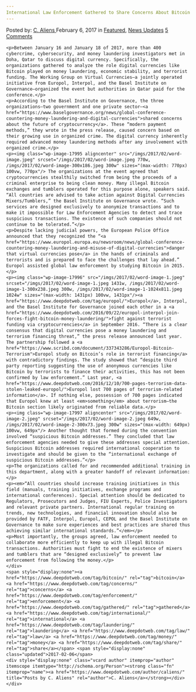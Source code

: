 ```yaml
---
International Law Enforcement Gathered to Share Concerns About Bitcoin and Money Laundering
---
```

<article class="post-listing post-17991 post type-post status-publish format-standard has-post-thumbnail hentry  tag-bitcoin tag-concerns tag-enforcement tag-gathered tag-international tag-laundering tag-law tag-money tag-share">
    <div class="post-inner">
        <span>Posted by: <a href="https://www.deepdotweb.com/author/caliens/" title="">C. Aliens </a></span>
    <span>February 6, 2017</span>
    <span>in <a href="https://www.deepdotweb.com/category/deepdot-news/" rel="category tag">Featured</a>, <a href="https://www.deepdotweb.com/category/news-updates/" rel="category tag">News Updates</a></span>
    <span><a href="https://www.deepdotweb.com/2017/02/06/international-law-enforcement-gathered-share-concerns-bitcoin-money-laundering/#comments">5 Comments</a></span>
    </p>
    <div class="clear"></div>
    
    <p>Between January 16 and January 18 of 2017, more than 400 cybercrime, cybersecurity, and money laundering investigators met in Doha, Qatar to discuss digital currency. Specifically, the organizations gathered to analyze the role digital currencies like Bitcoin played on money laundering, economic stability, and terrorist funding. The Working Group on Virtual Currencies—a jointly operated initiative from Europol, Interpol, and the Basel Institute on Governance—organized the event but authorities in Qatar paid for the conference.</p>
    <p>According to the Basel Institute on Governance, the three organizations—two government and one private sector—<a href="https://www.baselgovernance.org/news/global-conference-countering-money-laundering-and-digital-currencies">shared concerns about the future of cryptocurrency</a>. These “modern payment methods,” they wrote in the press release, caused concern based on their growing use in organized crime. The digital currency inherently required advanced money laundering methods after any involvement with organized crime.</p>
    <p><img class="wp-image-17995 aligncenter" src="/imgs/2017/02/word-image.jpeg" srcset="/imgs/2017/02/word-image.jpeg 770w, /imgs/2017/02/word-image-300x186.jpeg 300w" sizes="(max-width: 770px) 100vw, 770px"/> The organizations at the event agreed that cryptocurrencies stealthily switched from being the proceeds of a criminal enterprise to being clean money. Many illegal Bitcoin exchanges and tumblers operated for this purpose alone, speakers said. “All countries are advised to take action against Digital Currencies Mixers/Tumblers,” the Basel Institute on Governance wrote. “Such services are designed exclusively to anonymize transactions and to make it impossible for Law Enforcement Agencies to detect and trace suspicious transactions. The existence of such companies should not continue to be tolerated.”</p>
    <p>Despite lacking judicial powers, the European Police Office announced that they recognized the “<a href="https://www.europol.europa.eu/newsroom/news/global-conference-countering-money-laundering-and-misuse-of-digital-currencies">danger that virtual currencies pose</a> in the hands of criminals and terrorists and is prepared to face the challenges that lay ahead.” Europol assisted global law enforcement by studying Bitcoin in 2015.</p>
    <p><img class="wp-image-17996" src="/imgs/2017/02/word-image-1.jpeg" srcset="/imgs/2017/02/word-image-1.jpeg 1431w, /imgs/2017/02/word-image-1-300x238.jpeg 300w, /imgs/2017/02/word-image-1-1024x811.jpeg 1024w" sizes="(max-width: 1431px) 100vw, 1431px"/><a href="https://www.deepdotweb.com/tag/europol/">Europol</a>, Interpol, and the Basel Institute for Governance joined each other in a <a href="https://www.deepdotweb.com/2016/09/22/europol-interpol-join-forces-fight-bitcoin-money-laundering/">fight against terrorist funding via cryptocurrencies</a> in September 2016. “There is a clear consensus that digital currencies pose a money laundering and terrorism financing threat,” the press release announced last year. The partnership followed a <a href="https://www.scribd.com/document/337343286/Europol-Bitcoin-Terrorism">Europol study on Bitcoin’s role in terrorist financing</a> with contradictory findings. The study showed that “despite third party reporting suggesting the use of anonymous currencies like Bitcoin by terrorists to finance their activities, this has not been confirmed by law enforcement.” Last year, <a href="https://www.deepdotweb.com/2016/12/10/700-pages-terrorism-data-stolen-leaked-europol/">Europol lost 700 pages of terrorism-related information</a>. If nothing else, possession of 700 pages indicated that Europol knew at least <em>something</em> about terrorism—the Bitcoin section likely originated from reliable data.</p>
    <p><img class="wp-image-17997 aligncenter" src="/imgs/2017/02/word-image-2.jpeg" srcset="/imgs/2017/02/word-image-2.jpeg 649w, /imgs/2017/02/word-image-2-300x73.jpeg 300w" sizes="(max-width: 649px) 100vw, 649px"/> Another thought that formed during the convention involved “suspicious Bitcoin addresses.” They concluded that law enforcement agencies needed to give these addresses special attention. Suspicious Bitcoin addresses required international cooperation to investigate and should be given to the “international exchange of suspicious Bitcoin addresses.”</p>
    <p>The organizations called for and recommended additional training in this department, along with a greater handoff of relevant information:</p>
    <p><em>“All countries should increase training initiatives in this field (manuals, training initiatives, exchange programs and international conferences). Special attention should be dedicated to Regulators, Prosecutors and Judges, FIU Experts, Police Investigators and relevant private partners. International regular training on trends, new technologies, and financial innovation should also be provided by FATF, Interpol, Europol, CEPOL and the Basel Institute on Governance to make sure experiences and best practices are shared thus achieving similar international standards.”</em></p>
    <p>Most importantly, the groups agreed, law enforcement needed to collaborate more efficiently to keep up with illegal Bitcoin transactions. Authorities must fight to end the existence of mixers and tumblers that are “designed exclusively” to prevent law enforcement from following the money.</p>
    </div>
    <span style="display:none"><a href="https://www.deepdotweb.com/tag/bitcoin/" rel="tag">bitcoin</a> <a href="https://www.deepdotweb.com/tag/concerns/" rel="tag">concerns</a> <a href="https://www.deepdotweb.com/tag/enforcement/" rel="tag">enforcement</a> <a href="https://www.deepdotweb.com/tag/gathered/" rel="tag">gathered</a> <a href="https://www.deepdotweb.com/tag/international/" rel="tag">international</a> <a href="https://www.deepdotweb.com/tag/laundering/" rel="tag">laundering</a> <a href="https://www.deepdotweb.com/tag/law/" rel="tag">law</a> <a href="https://www.deepdotweb.com/tag/money/" rel="tag">money</a> <a href="https://www.deepdotweb.com/tag/share/" rel="tag">share</a></span> <span style="display:none" class="updated">2017-02-06</span>
    <div style="display:none" class="vcard author" itemprop="author" itemscope itemtype="http://schema.org/Person"><strong class="fn" itemprop="name"><a href="https://www.deepdotweb.com/author/caliens/" title="Posts by C. Aliens" rel="author">C. Aliens</a></strong></div>
    </div>
</article>

